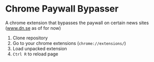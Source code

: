 # Chrome Paywall Bypasser
A chrome extension that bypasses the paywall on certain news sites
(www.dn.se as of for now)

1. Clone repository
2. Go to your chrome extensions (`chrome://extensions/`)
3. Load unpacked extension
4. `Ctrl R` to reload page
